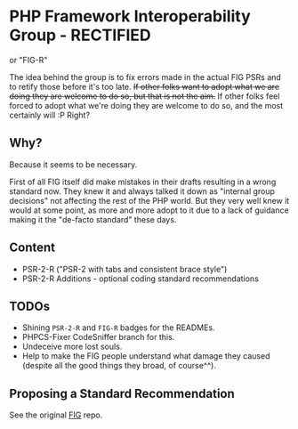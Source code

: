 # PHP Framework Interoperability Group - RECTIFIED

or "FIG-R"

The idea behind the group is to fix errors made in the actual FIG PSRs and to retify those
before it's too late.
~~If other folks want to adopt what we are doing they are welcome to do so, but that is not the aim.~~
If other folks feel forced to adopt what we're doing they are welcome to
do so, and the most certainly will :P Right?

## Why?
Because it seems to be necessary.

First of all FIG itself did make mistakes in their drafts resulting in a wrong standard now.
They knew it and always talked it down as "internal group decisions" not affecting the rest of the PHP
world. But they very well knew it would at some point, as more and more adopt to it due to a lack
of guidance making it the "de-facto standard" these days.

## Content

- PSR-2-R ("PSR-2 with tabs and consistent brace style")
- PSR-2-R Additions - optional coding standard recommendations

## TODOs

- Shining `PSR-2-R` and `FIG-R` badges for the READMEs.
- PHPCS-Fixer CodeSniffer branch for this.
- Undeceive more lost souls.
- Help to make the FIG people understand what damage they caused (despite all the good things they broad, of course^^).

## Proposing a Standard Recommendation

See the original [FIG] repo.

[FIG]: https://github.com/php-fig/fig-standards
